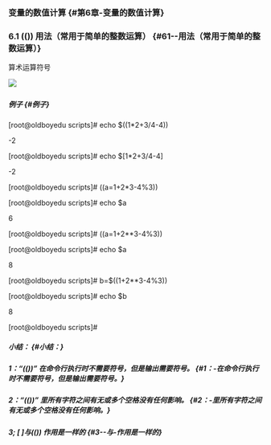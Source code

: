 ### 变量的数值计算 {#第6章-变量的数值计算}

### 6.1 \(\(\)\) 用法（常用于简单的整数运算） {#61--用法（常用于简单的整数运算）}

算术运算符号

![](https://www.luffycity.com/linux-book/assets/tab22-12.png)

##### 

##### 例子 {#例子}

\[root@oldboyedu scripts\]\# echo $\(\(1\*2+3/4-4\)\)

-2

\[root@oldboyedu scripts\]\# echo $\[1\*2+3/4-4\]

-2

\[root@oldboyedu scripts\]\# \(\(a=1+2\*3-4%3\)\)

\[root@oldboyedu scripts\]\# echo $a

6

\[root@oldboyedu scripts\]\# \(\(a=1+2\*\*3-4%3\)\)

\[root@oldboyedu scripts\]\# echo $a

8

\[root@oldboyedu scripts\]\# b=$\(\(1+2\*\*3-4%3\)\)

\[root@oldboyedu scripts\]\# echo $b

8

\[root@oldboyedu scripts\]\#

##### 小结： {#小结：}

##### 1：“\(\(\)\)” 在命令行执行时不需要$符号，但是输出需要$符号。 {#1：-在命令行执行时不需要符号，但是输出需要符号。}

##### 2：“\(\(\)\)” 里所有字符之间有无或多个空格没有任何影响。 {#2：-里所有字符之间有无或多个空格没有任何影响。}

##### 3; \[ \]与\(\(\)\) 作用是一样的 {#3--与-作用是一样的}




